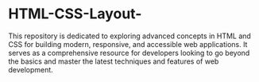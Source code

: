 # HTML-CSS-Layout-
This repository is dedicated to exploring advanced concepts in HTML and CSS for building modern, responsive, and accessible web applications. It serves as a comprehensive resource for developers looking to go beyond the basics and master the latest techniques and features of web development.
